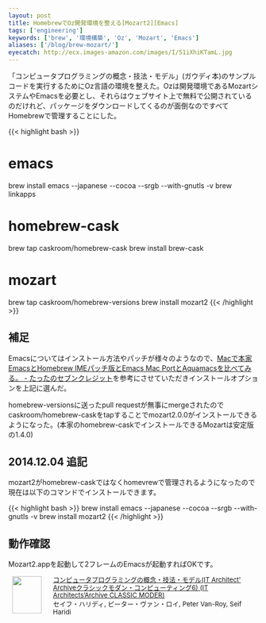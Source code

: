 ```yaml
---
layout: post
title: HomebrewでOz開発環境を整える[Mozart2][Emacs]
tags: ['engineering']
keywords: ['brew', '環境構築', 'Oz', 'Mozart', 'Emacs']
aliases: ['/blog/brew-mozart/']
eyecatch: http://ecx.images-amazon.com/images/I/51iXhiKTamL.jpg
---
```


「コンピュータプログラミングの概念・技法・モデル」(ガウディ本)のサンプルコードを実行するためにOz言語の環境を整えた。Ozは開発環境であるMozartシステムやEmacsを必要とし、それらはウェブサイト上で無料で公開されているのだけれど、パッケージをダウンロードしてくるのが面倒なのですべてHomebrewで管理することにした。

{{< highlight bash >}}
# emacs
brew install emacs --japanese --cocoa --srgb --with-gnutls -v
brew linkapps

# homebrew-cask
brew tap caskroom/homebrew-cask
brew install brew-cask

# mozart
brew tap caskroom/homebrew-versions
brew install mozart2
{{< /highlight >}}

## 補足

Emacsについてはインストール方法やパッチが様々のようなので、[Macで本家EmacsとHomebrew IMEパッチ版とEmacs Mac PortとAquamacsを比べてみる。 - たったのセブンクレジット](http://www.sevencredit.com/2014/07/02/580/)を参考にさせていただきインストールオプションを上記に選んだ。

homebrew-versionsに送ったpull requestが無事にmergeされたのでcaskroom/homebrew-caskをtapすることでmozart2.0.0がインストールできるようになった。(本家のhomebrew-caskでインストールできるMozartは安定版の1.4.0)

## 2014.12.04 追記

mozart2がhomebrew-caskではなくhomevrewで管理されるようになったので現在は以下のコマンドでインストールできます。

{{< highlight bash >}}
brew install emacs --japanese --cocoa --srgb --with-gnutls -v
brew install mozart2
{{< /highlight >}}

## 動作確認

Mozart2.appを起動して2フレームのEmacsが起動すればOKです。

<div class="babylink-box" style="overflow: hidden; font-size: small; zoom: 1; margin: 15px 0; text-align: left;"><div class="babylink-image" style="float: left; margin: 0px 15px 10px 0px; width: 75px; height: 75px; text-align: center;"><a href="http://www.amazon.co.jp/exec/obidos/ASIN/4798113468/mrk1869-22/" rel="nofollow" target="_blank"><img style="border-top: medium none; border-right: medium none; border-bottom: medium none; border-left: medium none;" src="http://ecx.images-amazon.com/images/I/51iXhiKTamL._SL75_.jpg" width="59" height="75" /></a></div><div class="babylink-info" style="overflow: hidden; zoom: 1; line-height: 120%;"><div class="babylink-title" style="margin-bottom: 2px; line-height: 120%;"><a href="http://www.amazon.co.jp/exec/obidos/ASIN/4798113468/mrk1869-22/" rel="nofollow" target="_blank">コンピュータプログラミングの概念・技法・モデル(IT Architect' Archiveクラシックモダン・コンピューティング6) (IT Architects’Archive CLASSIC MODER)</a></div><div class="babylink-manufacturer" style="margin-bottom: 5px;">セイフ・ハリディ, ピーター・ヴァン・ロイ, Peter Van-Roy, Seif Haridi</div></div><div class="booklink-footer" style="clear: left"></div></div>